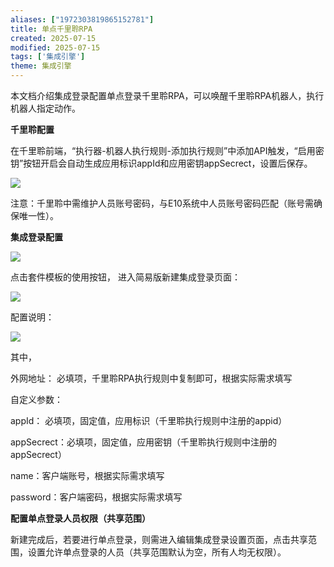 ```yaml
---
aliases: ["1972303819865152781"]
title: 单点千里聆RPA
created: 2025-07-15
modified: 2025-07-15
tags: ['集成引擎']
theme: 集成引擎
---
```


本文档介绍集成登录配置单点登录千里聆RPA，可以唤醒千里聆RPA机器人，执行机器人指定动作。

**千里聆配置**

在千里聆前端，“执行器-机器人执行规则-添加执行规则”中添加API触发，“启用密钥”按钮开启会自动生成应用标识appId和应用密钥appSecrect，设置后保存。

![](https://myhelpdoc.oss-cn-heyuan.aliyuncs.com/mdimages/2349bb3d14e48a98ffaa497eddb2bde5.jpg)

注意：千里聆中需维护人员账号密码，与E10系统中人员账号密码匹配（账号需确保唯一性）。

**集成登录配置**

![](https://myhelpdoc.oss-cn-heyuan.aliyuncs.com/mdimages/59e287c2fa6a7df655fe8f84c30b74be.jpg)

点击套件模板的使用按钮， 进入简易版新建集成登录页面：

![](https://myhelpdoc.oss-cn-heyuan.aliyuncs.com/mdimages/3803fd59851c31d054a80e3af285a76c.jpg)

配置说明：

![](https://myhelpdoc.oss-cn-heyuan.aliyuncs.com/mdimages/53c6bc8344d67d63ae5c0b03b0682496.jpg)

其中，

外网地址： 必填项，千里聆RPA执行规则中复制即可，根据实际需求填写

自定义参数：

appId： 必填项，固定值，应用标识（千里聆执行规则中注册的appid）

appSecrect：必填项，固定值，应用密钥（千里聆执行规则中注册的appSecrect）

name：客户端账号，根据实际需求填写

password：客户端密码，根据实际需求填写

**配置单点登录人员权限（共享范围）**

新建完成后，若要进行单点登录，则需进入编辑集成登录设置页面，点击共享范围，设置允许单点登录的人员（共享范围默认为空，所有人均无权限）。

